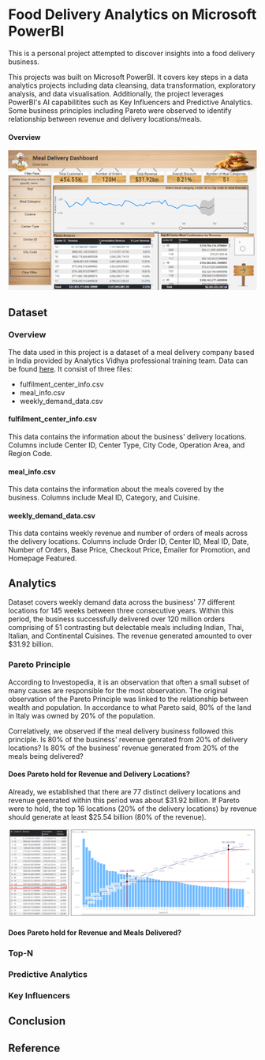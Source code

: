 # Food Delivery Analytics on Microsoft PowerBI

This is a personal project attempted to discover insights into a food delivery business.

This projects was built on Microsoft PowerBI. It covers key steps in a data analytics projects including data cleansing, data transformation, exploratory analysis, and data visualisation. Additionally, the project leverages PowerBI's AI capabilitites such as Key Influencers and Predictive Analytics. Some business principles including Pareto were observed to identify relationship between revenue and delivery locations/meals. 

#### Overview

![Summary Page](images/overview.png)

## Dataset

### Overview

The data used in this project is a dataset of a meal delivery company based in India provided by Analytics Vidhya professional training team. Data can be found [here](data). It consist of three files:

* fulfilment_center_info.csv
* meal_info.csv
* weekly_demand_data.csv

#### fulfilment_center_info.csv

This data contains the information about the business' delivery locations. Columns include Center ID, Center Type, City Code, Operation Area, and Region Code.

#### meal_info.csv

This data contains the information about the meals covered by the business. Columns include Meal ID, Category, and Cuisine.

#### weekly_demand_data.csv

This data contains weekly revenue and number of orders of meals across the delivery locations. Columns include Order ID, Center ID, Meal ID, Date, Number of Orders, Base Price, Checkout Price, Emailer for Promotion, and Homepage Featured.

## Analytics

Dataset covers weekly demand data across the business' 77 different locations for 145 weeks between three consecutive years. Within this period, the business successfully delivered over 120 million orders comprising of 51 contrasting but delectable meals including Indian, Thai, Italian, and Continental Cuisines. The revenue generated amounted to over $31.92 billion.

### Pareto Principle

According to Investopedia, it is an observation that often a small subset of many causes are responsible for the most observation. The original observation of the Pareto Principle was linked to the relationship between wealth and population. In accordance to what Pareto said, 80% of the land in Italy was owned by 20% of the population.

Correlatively, we observed if the meal delivery business followed this principle. Is 80% of the business' revenue genrated from 20% of delivery locations? Is 80% of the business' revenue generated from 20% of the meals being delivered?

#### Does Pareto hold for Revenue and Delivery Locations?

Already, we established that there are 77 distinct delivery locations and revenue geenrated within this period was about $31.92 billion. If Pareto were to hold, the top 16 locations (20% of the delivery locations) by revenue should generate at least $25.54 billion (80% of the revenue).

![Delivery Location Pareto Observation](images/center-pareto-01.png)

#### Does Pareto hold for Revenue and Meals Delivered?

### Top-N

### Predictive Analytics

### Key Influencers

## Conclusion

## Reference


